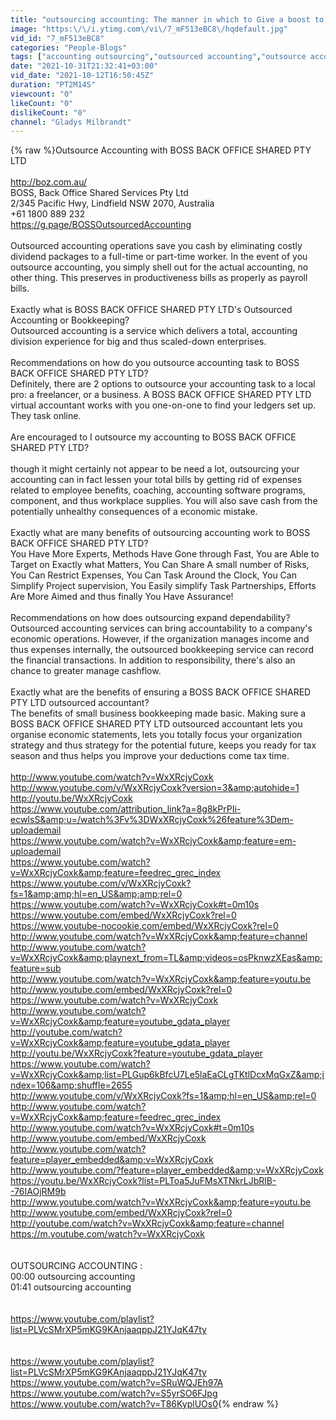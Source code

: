 ```yaml
---
title: "outsourcing accounting: The manner in which to Give a boost to Net profit w\/ outsourcing"
image: "https:\/\/i.ytimg.com\/vi\/7_mF513eBC8\/hqdefault.jpg"
vid_id: "7_mF513eBC8"
categories: "People-Blogs"
tags: ["accounting outsourcing","outsourced accounting","outsource accounting"]
date: "2021-10-31T21:32:41+03:00"
vid_date: "2021-10-12T16:50:45Z"
duration: "PT2M14S"
viewcount: "0"
likeCount: "0"
dislikeCount: "0"
channel: "Gladys Milbrandt"
---
```

{% raw %}Outsource Accounting with BOSS BACK OFFICE SHARED PTY LTD<br /><br /><a rel="nofollow" target="blank" href="http://boz.com.au/">http://boz.com.au/</a> <br />BOSS, Back Office Shared Services Pty Ltd <br />2/345 Pacific Hwy, Lindfield NSW 2070, Australia <br />+61 1800 889 232 <br /><a rel="nofollow" target="blank" href="https://g.page/BOSSOutsourcedAccounting">https://g.page/BOSSOutsourcedAccounting</a><br /><br />Outsourced accounting operations save you cash by eliminating costly dividend packages to a full-time or part-time worker. In the event of you outsource accounting, you simply shell out for the actual accounting, no other thing. This preserves in productiveness bills as properly as payroll bills.<br /><br />Exactly what is BOSS BACK OFFICE SHARED PTY LTD's Outsourced Accounting or Bookkeeping?<br />Outsourced accounting is a service which delivers a total, accounting division experience for big and thus scaled-down enterprises. <br /><br />Recommendations on how do you outsource accounting task to BOSS BACK OFFICE SHARED PTY LTD?<br />Definitely, there are 2 options to outsource your accounting task to a local pro: a freelancer, or a business. A BOSS BACK OFFICE SHARED PTY LTD virtual accountant works with you one-on-one to find your ledgers set up. They task online.<br /><br />Are encouraged to I outsource my accounting to BOSS BACK OFFICE SHARED PTY LTD?<br /><br /> though  it might certainly not appear to be need a lot, outsourcing your accounting can in fact lessen your total bills by getting rid of expenses related to employee benefits, coaching, accounting software programs, component, and thus workplace  supplies. You will also save cash from the potentially unhealthy consequences of a economic mistake.<br /><br />Exactly what are many benefits of outsourcing accounting work to BOSS BACK OFFICE SHARED PTY LTD?<br />You Have More Experts, Methods Have Gone through Fast, You are Able to Target on Exactly what Matters, You Can Share A small number of Risks, You Can Restrict Expenses, You Can Task Around the Clock, You Can Simplify Project  supervision, You Easily simplify Task Partnerships, Efforts Are More Aimed and thus finally You Have Assurance!<br /><br />Recommendations on how does outsourcing expand dependability?<br />Outsourced accounting services can bring accountability to a company's economic operations. However, if the organization manages income and thus expenses internally, the outsourced bookkeeping service can record the financial transactions. In addition to responsibility, there's also an chance to greater manage cashflow.<br /><br />Exactly what are the benefits of ensuring a BOSS BACK OFFICE SHARED PTY LTD outsourced accountant?<br />The benefits of small business bookkeeping made basic. Making sure a BOSS BACK OFFICE SHARED PTY LTD outsourced accountant lets you organise economic statements, lets you totally focus your organization strategy and thus strategy for the potential future, keeps you ready for tax season and thus helps you  improve  your deductions come tax time.<br /><br /><a rel="nofollow" target="blank" href="http://www.youtube.com/watch?v=WxXRcjyCoxk">http://www.youtube.com/watch?v=WxXRcjyCoxk</a><br /><a rel="nofollow" target="blank" href="http://www.youtube.com/v/WxXRcjyCoxk?version=3&amp;autohide=1">http://www.youtube.com/v/WxXRcjyCoxk?version=3&amp;autohide=1</a><br /><a rel="nofollow" target="blank" href="http://youtu.be/WxXRcjyCoxk">http://youtu.be/WxXRcjyCoxk</a><br /><a rel="nofollow" target="blank" href="https://www.youtube.com/attribution_link?a=8g8kPrPIi-ecwIsS&amp;u=/watch%3Fv%3DWxXRcjyCoxk%26feature%3Dem-uploademail">https://www.youtube.com/attribution_link?a=8g8kPrPIi-ecwIsS&amp;u=/watch%3Fv%3DWxXRcjyCoxk%26feature%3Dem-uploademail</a><br /><a rel="nofollow" target="blank" href="https://www.youtube.com/watch?v=WxXRcjyCoxk&amp;feature=em-uploademail">https://www.youtube.com/watch?v=WxXRcjyCoxk&amp;feature=em-uploademail</a><br /><a rel="nofollow" target="blank" href="https://www.youtube.com/watch?v=WxXRcjyCoxk&amp;feature=feedrec_grec_index">https://www.youtube.com/watch?v=WxXRcjyCoxk&amp;feature=feedrec_grec_index</a><br /><a rel="nofollow" target="blank" href="https://www.youtube.com/v/WxXRcjyCoxk?fs=1&amp;amp;hl=en_US&amp;amp;rel=0">https://www.youtube.com/v/WxXRcjyCoxk?fs=1&amp;amp;hl=en_US&amp;amp;rel=0</a><br /><a rel="nofollow" target="blank" href="https://www.youtube.com/watch?v=WxXRcjyCoxk#t=0m10s">https://www.youtube.com/watch?v=WxXRcjyCoxk#t=0m10s</a><br /><a rel="nofollow" target="blank" href="https://www.youtube.com/embed/WxXRcjyCoxk?rel=0">https://www.youtube.com/embed/WxXRcjyCoxk?rel=0</a><br /><a rel="nofollow" target="blank" href="https://www.youtube-nocookie.com/embed/WxXRcjyCoxk?rel=0">https://www.youtube-nocookie.com/embed/WxXRcjyCoxk?rel=0</a><br /><a rel="nofollow" target="blank" href="http://www.youtube.com/watch?v=WxXRcjyCoxk&amp;feature=channel">http://www.youtube.com/watch?v=WxXRcjyCoxk&amp;feature=channel</a><br /><a rel="nofollow" target="blank" href="http://www.youtube.com/watch?v=WxXRcjyCoxk&amp;playnext_from=TL&amp;videos=osPknwzXEas&amp;feature=sub">http://www.youtube.com/watch?v=WxXRcjyCoxk&amp;playnext_from=TL&amp;videos=osPknwzXEas&amp;feature=sub</a><br /><a rel="nofollow" target="blank" href="http://www.youtube.com/watch?v=WxXRcjyCoxk&amp;feature=youtu.be">http://www.youtube.com/watch?v=WxXRcjyCoxk&amp;feature=youtu.be</a><br /><a rel="nofollow" target="blank" href="http://www.youtube.com/embed/WxXRcjyCoxk?rel=0">http://www.youtube.com/embed/WxXRcjyCoxk?rel=0</a><br /><a rel="nofollow" target="blank" href="https://www.youtube.com/watch?v=WxXRcjyCoxk">https://www.youtube.com/watch?v=WxXRcjyCoxk</a><br /><a rel="nofollow" target="blank" href="http://www.youtube.com/watch?v=WxXRcjyCoxk&amp;feature=youtube_gdata_player">http://www.youtube.com/watch?v=WxXRcjyCoxk&amp;feature=youtube_gdata_player</a><br /><a rel="nofollow" target="blank" href="http://youtube.com/watch?v=WxXRcjyCoxk&amp;feature=youtube_gdata_player">http://youtube.com/watch?v=WxXRcjyCoxk&amp;feature=youtube_gdata_player</a><br /><a rel="nofollow" target="blank" href="http://youtu.be/WxXRcjyCoxk?feature=youtube_gdata_player">http://youtu.be/WxXRcjyCoxk?feature=youtube_gdata_player</a><br /><a rel="nofollow" target="blank" href="https://www.youtube.com/watch?v=WxXRcjyCoxk&amp;list=PLGup6kBfcU7Le5laEaCLgTKtlDcxMqGxZ&amp;index=106&amp;shuffle=2655">https://www.youtube.com/watch?v=WxXRcjyCoxk&amp;list=PLGup6kBfcU7Le5laEaCLgTKtlDcxMqGxZ&amp;index=106&amp;shuffle=2655</a><br /><a rel="nofollow" target="blank" href="http://www.youtube.com/v/WxXRcjyCoxk?fs=1&amp;hl=en_US&amp;rel=0">http://www.youtube.com/v/WxXRcjyCoxk?fs=1&amp;hl=en_US&amp;rel=0</a><br /><a rel="nofollow" target="blank" href="http://www.youtube.com/watch?v=WxXRcjyCoxk&amp;feature=feedrec_grec_index">http://www.youtube.com/watch?v=WxXRcjyCoxk&amp;feature=feedrec_grec_index</a><br /><a rel="nofollow" target="blank" href="http://www.youtube.com/watch?v=WxXRcjyCoxk#t=0m10s">http://www.youtube.com/watch?v=WxXRcjyCoxk#t=0m10s</a><br /><a rel="nofollow" target="blank" href="http://www.youtube.com/embed/WxXRcjyCoxk">http://www.youtube.com/embed/WxXRcjyCoxk</a><br /><a rel="nofollow" target="blank" href="http://www.youtube.com/watch?feature=player_embedded&amp;v=WxXRcjyCoxk">http://www.youtube.com/watch?feature=player_embedded&amp;v=WxXRcjyCoxk</a><br /><a rel="nofollow" target="blank" href="http://www.youtube.com/?feature=player_embedded&amp;v=WxXRcjyCoxk">http://www.youtube.com/?feature=player_embedded&amp;v=WxXRcjyCoxk</a><br /><a rel="nofollow" target="blank" href="https://youtu.be/WxXRcjyCoxk?list=PLToa5JuFMsXTNkrLJbRlB--76IAOjRM9b">https://youtu.be/WxXRcjyCoxk?list=PLToa5JuFMsXTNkrLJbRlB--76IAOjRM9b</a><br /><a rel="nofollow" target="blank" href="http://www.youtube.com/watch?v=WxXRcjyCoxk&amp;feature=youtu.be">http://www.youtube.com/watch?v=WxXRcjyCoxk&amp;feature=youtu.be</a><br /><a rel="nofollow" target="blank" href="http://www.youtube.com/embed/WxXRcjyCoxk?rel=0">http://www.youtube.com/embed/WxXRcjyCoxk?rel=0</a><br /><a rel="nofollow" target="blank" href="http://youtube.com/watch?v=WxXRcjyCoxk&amp;feature=channel">http://youtube.com/watch?v=WxXRcjyCoxk&amp;feature=channel</a><br /><a rel="nofollow" target="blank" href="https://m.youtube.com/watch?v=WxXRcjyCoxk">https://m.youtube.com/watch?v=WxXRcjyCoxk</a><br /><br /><br />OUTSOURCING ACCOUNTING :<br />00:00 outsourcing accounting<br />01:41 outsourcing accounting<br /><br /><br /><a rel="nofollow" target="blank" href="https://www.youtube.com/playlist?list=PLVcSMrXP5mKG9KAnjaaqppJ21YJqK47ty">https://www.youtube.com/playlist?list=PLVcSMrXP5mKG9KAnjaaqppJ21YJqK47ty</a><br /><br /><br /><a rel="nofollow" target="blank" href="https://www.youtube.com/playlist?list=PLVcSMrXP5mKG9KAnjaaqppJ21YJqK47ty">https://www.youtube.com/playlist?list=PLVcSMrXP5mKG9KAnjaaqppJ21YJqK47ty</a><br /><a rel="nofollow" target="blank" href="https://www.youtube.com/watch?v=SRuWQJEh97A">https://www.youtube.com/watch?v=SRuWQJEh97A</a><br /><a rel="nofollow" target="blank" href="https://www.youtube.com/watch?v=S5yrSO6FJpg">https://www.youtube.com/watch?v=S5yrSO6FJpg</a><br /><a rel="nofollow" target="blank" href="https://www.youtube.com/watch?v=T86KyplUOs0">https://www.youtube.com/watch?v=T86KyplUOs0</a>{% endraw %}

